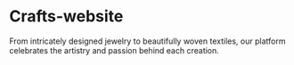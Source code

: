 # Crafts-website
From intricately designed jewelry to beautifully woven textiles, our platform celebrates the artistry and passion behind each creation.
